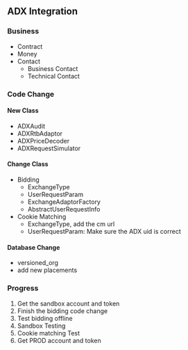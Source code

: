 ## ADX Integration
### Business
+ Contract
+ Money
+ Contact
  + Business Contact
  + Technical Contact

### Code Change
#### New Class
+ ADXAudit
+ ADXRtbAdaptor
+ ADXPriceDecoder
+ ADXRequestSimulator
#### Change Class
+ Bidding
  + ExchangeType
  + UserRequestParam
  + ExchangeAdaptorFactory
  + AbstractUserRequestInfo
+ Cookie Matching
  + ExchangeType, add the cm url
  + UserRequestParam: Make sure the ADX uid is correct

#### Database Change
+ versioned_org
+ add new placements

### Progress
1. Get the sandbox account and token
2. Finish the bidding code change
3. Test bidding offline
4. Sandbox Testing
5. Cookie matching Test
6. Get PROD account and token
